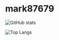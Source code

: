# mark87679

![GitHub stats](https://github-readme-stats.vercel.app/api?username=mark8769&show_icons=true&theme=tokyonight)

![Top Langs](https://github-readme-stats.vercel.app/api/top-langs/?username=mark8769&layout=compact&theme=tokyonight)
